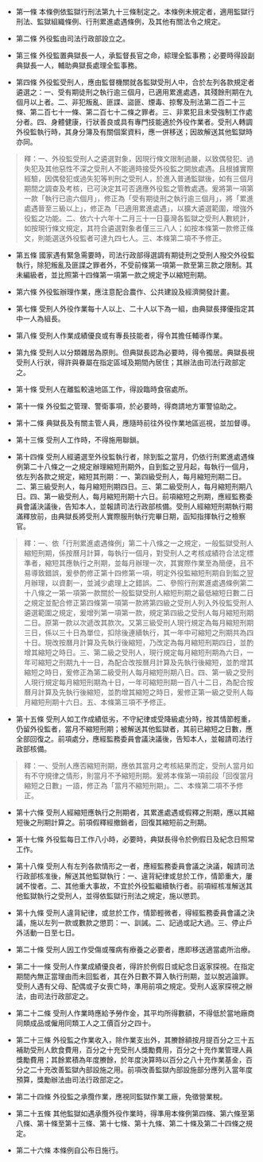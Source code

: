 * 第一條 本條例依監獄行刑法第九十三條制定之。本條例未規定者，適用監獄行刑法、監獄組織條例、行刑累進處遇條例，及其他有關法令之規定。

* 第二條 外役監由司法行政部設立之。

* 第三條 外役監置典獄長一人，承監督長官之命，綜理全監事務；必要時得設副典獄長一人，輔助典獄長處理全監事務。

* 第四條 外役監受刑人，應由監督機關就各監獄受刑人中，合於左列各款規定者遴選之：一、受有期徒刑之執行逾三個月，已適用累進處遇，其殘餘刑期在九個月以上者。二、非犯叛亂、匪諜、盜匪、煙毒、掠奪及刑法第二百二十三條、第二百七十一條、第二百七十二條之罪者。三、非累犯且未受強制工作處分者。四、身體健康，行狀善良或具有專門技能適於外役作業者。受刑人轉調外役監執行時，其身分簿及有關個案資料，應一併移送；因故解送其他監獄時亦同。

> 釋：一、外役監受刑人之遴選對象，因現行條文限制過嚴，以致偶發犯、過失犯及其他惡性不深之受刑人不能適時接受外役監之開放處遇。且根據實際經驗，因偶發犯或過失犯等判刑之受刑人，於進入普通監獄後，如有三個月期間之調查及考核，已可決定其可否適應外役監之管教處遇。爰將第一項第一款「執行已逾六個月」，修正為「受有期徒刑之執行逾三個月」，將「累進處遇晉至三級以上」，修正為「已適用累進處遇」，以擴大遴選範圍，增強外役監之功能。二、依六十六年十二月三十一日臺灣各監獄之受刑人數統計，如按現行條文規定，其符合遴選對象者僅三三八人；如按本條第一款修正條文，則能選送外役監者可達九四七人。三、本條第二項不予修正。

* 第五條 國家遇有緊急需要時，司法行政部得選調有期徒刑之受刑人撥交外役監執行，除犯叛亂及匪諜之罪者外，不受前條第一項第一款至第三款之限制。其未編級者，並比照第十四條第一項第一款之規定予以縮短刑期。

* 第六條 外役監辦理作業，應注意配合農作、公共建設及經濟開發計畫。

* 第七條 受刑人外役作業每十人以上、二十人以下為一組，由典獄長擇優指定其中一人為組長。

* 第八條 受刑人作業成績優良或有專長技能者，得令其擔任輔導作業。

* 第九條 受刑人以分類雜居為原則。但典獄長認為必要時，得令獨居。典獄長視受刑人行狀，得許與眷屬在指定區域及期間內居住；其辦法由司法行政部定之。

* 第十條 受刑人在離監較遠地區工作，得設臨時食宿處所。

* 第十一條 外役監之管理、警衛事項，於必要時，得商請地方軍警協助之。

* 第十二條 典獄長及有關主管人員，應隨時前往外役作業地區巡視，並加督導。

* 第十三條 受刑人工作時，不得施用聯鎖。

* 第十四條 受刑人經遴選至外役監執行者，除到監之當月，仍依行刑累進處遇條例第二十八條之一之規定辦理縮短刑期外，自到監之翌月起，每執行一個月，依左列各款之規定，縮短其刑期：一、第四級受刑人，每月縮短刑期二日。二、第三級受刑人，每月縮短刑期四日。三、第二級受刑人，每月縮短刑期八日。四、第一級受刑人，每月縮短刑期十六日。前項縮短之刑期，應經監務委員會議決議後，告知本人，並報請司法行政部核備。受刑人經縮短刑期執行期滿釋放前，由典獄長將受刑人實際服刑執行完畢日期，函知指揮執行之檢察官。

> 釋：一、依「行刑累進處遇條例」第二十八條之一之規定，一般監獄受刑人縮短刑期，係按曆月計算，每執行一個月，對受刑人之考核成績符合法定標準者，縮短其應執行之刑期，並每月辦理一次，其實際作業至為簡便，且不易導致錯誤，爰參酌修正第十四修第一項，明定外役監縮短刑期自到監之翌月辦理，以資劃一，並減少處理上之錯誤。二、參照行刑累進處遇條例第二十八條之一第一項第一款關於一般監獄受刑人縮短刑期之最低縮短日數二日之規定並配合修正第四條第一項第一款將第四級之受刑人列入外役監受刑人遴選範圍之規定，爰增列第一項第一款，規定第四級之受刑人每月縮短刑期二日。原第一款以次遞改其款次。又第三級受刑人現行規定為每月縮短刑期三日，係以三十日為單位，扣除後連續執行，其一年中可縮短之刑期共為四十日。現改按曆月計算及先執行後縮短，乃改定為每月縮短刑期四日，並酌增其縮短之時日。三、第二級之受刑人，現行規定每月縮短刑期為六日，一年可縮短之刑期九十一日，為配合改按曆月計算及先執行後縮短，並酌增其縮短之時日，爰修正為第二級受刑人每月縮短刑期八日。四、第一級之受刑人現行規定每月縮短刑期為十日，一年可縮短刑期一百八十二日，為配合按曆月計算及先執行後縮短，並酌增其縮短之時日，爰修正第一級之受刑人每月縮短刑期十六日。五、本條第三項不予修正。

* 第十五條 受刑人如工作成績低劣，不守紀律或受降級處分時，按其情節輕重，仍留外役監者，當月不縮短刑期；被解送其他監獄者，其前已縮短之日數，應全部回復之。前項處分，應經監務委員會議決議後，告知本人，並報請司法行政部核備。

> 釋：一、受刑人應否縮短刑期，應依其當月之考核結果而定，受刑人當月如有不守規律之情形，則當月不予縮短刑期。爰將本條第一項前段「回復當月縮短之日數」一語，修正為「當月不縮短刑期」。二、本條第二項不予修正。

* 第十六條 受刑人經縮短應執行之刑期者，其累進處遇或假釋之刑期，應以其縮短後之刑期計算之。前項假釋經撤銷者，回復其縮短前之刑期。

* 第十七條 外役監每日工作八小時，必要時，典獄長得令於例假日及紀念日照常工作。

* 第十八條 受刑人有左列各款情形之一者，應經監務委員會議之決議，報請司法行政部核准後，解送其他監獄執行：一、違背紀律或怠於工作，情節重大，屢誡不悛者。二、其他重大事故，不宜於外役監繼續執行者。前項經核准解送其他監獄執行之受刑人，並得依監獄行刑法之規定，施以懲罰。

* 第十九條 受刑人違背紀律，或怠於工作，情節輕微者，得經監務委員會議之決議，施以左列一款或數款之懲罰：一、訓誡。二、記過或記大過。三、停止戶外活動一日至七日。

* 第二十條 受刑人因工作受傷或罹病有療養之必要者，應即移送適當處所治療。

* 第二十一條 受刑人作業成績優良者，得許於例假日或紀念日返家探視。在指定期間內無正當理由而未回監者，其在外日數不算入執行刑期，並以脫逃論罪。受刑人遇有父母、配偶或子女喪亡時，準用前項之規定。受刑人返家探視之辦法，由司法行政部定之。

* 第二十二條 受刑人作業時應給予勞作金，其平均所得數額，不得低於當地廠商同類成品或僱用同類工人之工價百分之四十。

* 第二十三條 外役監之作業收入，除作業支出外，其賸餘額按月提百分之三十五補助受刑人飲食費用，百分之十充受刑人獎勵費用，百分之十充作業管理人員獎勵費用；其餘累積為年度賸餘，於年度決算時以百分之八十充作業基金，百分之二十充改善監獄內部設施之用。前項改善監獄內部設施部分應列入當年度預算，獎勵辦法由司法行政部定之。

* 第二十四條 外役監之承攬作業，應視同監獄作業工廠，免徵營業稅。

* 第二十五條 其他監獄如遇承攬外役作業時，得準用本條例第四條、第六條至第八條、第十條至第十三條、第十七條、第十九條、第二十條及第二十四條之規定。

* 第二十六條 本條例自公布日施行。

